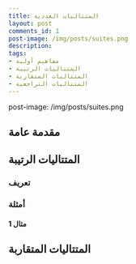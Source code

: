 ```yaml
---
title: المتتاليات العددية
layout: post
comments_id: 1
post-image: /img/posts/suites.png
description: 
tags:
- مفاهيم أولية
- المتتاليات الرتيبة
- المتتاليات المتقارية
- المتتاليات التراجعية
---
```


post-image: /img/posts/suites.png



## مقدمة عامة

## المتتاليات الرتيبة

### تعريف


### أمثلة
#### مثال 1

## المتتاليات المتقاربة

